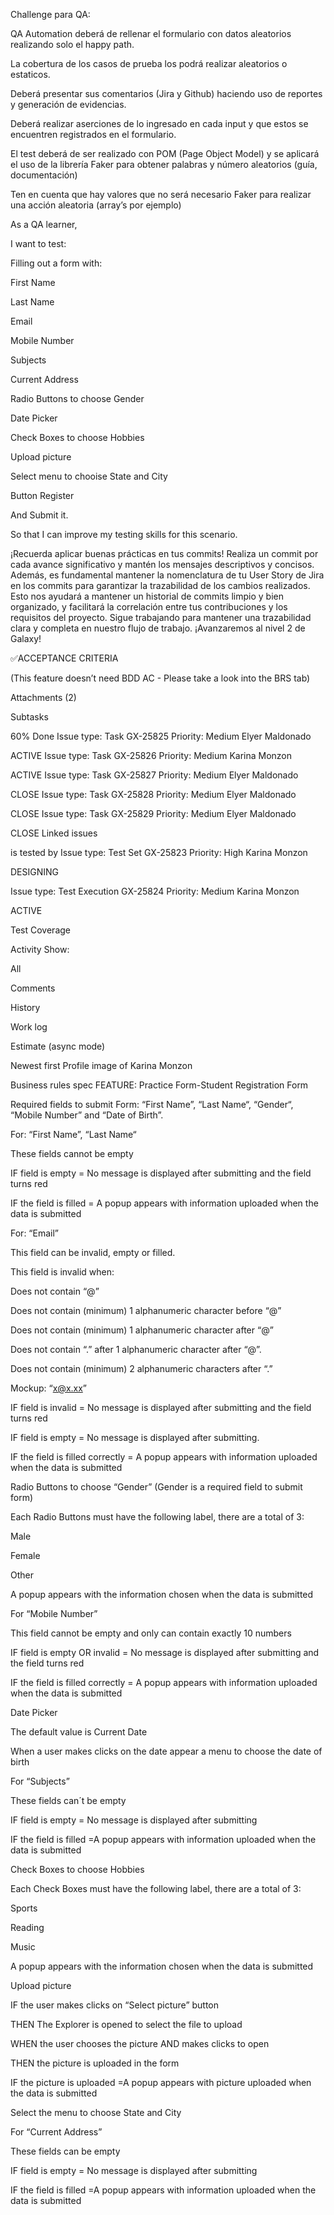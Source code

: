 Challenge para QA:

QA Automation deberá de rellenar el formulario con datos aleatorios realizando solo el happy path.

La cobertura de los casos de prueba los podrá realizar aleatorios o estaticos.

Deberá presentar sus comentarios (Jira y Github) haciendo uso de reportes y generación de evidencias.

Deberá realizar aserciones de lo ingresado en cada input y que estos se encuentren registrados en el formulario.

El test deberá de ser realizado con POM (Page Object Model) y se aplicará el uso de la librería Faker para obtener palabras y número aleatorios (guía,
documentación)

Ten en cuenta que hay valores que no será necesario Faker para realizar una acción aleatoria (array’s por ejemplo)

As a QA learner,

I want to test:

Filling out a form with:

First Name

Last Name

Email

Mobile Number

Subjects

Current Address

Radio Buttons to choose Gender

Date Picker

Check Boxes to choose Hobbies

Upload picture

Select menu to chooise State and City

Button Register

And Submit it.

So that I can improve my testing skills for this scenario.

¡Recuerda aplicar buenas prácticas en tus commits! Realiza un commit por cada avance significativo y mantén los mensajes descriptivos y concisos.
Además, es fundamental mantener la nomenclatura de tu User Story de Jira en los commits para garantizar la trazabilidad de los cambios realizados.
Esto nos ayudará a mantener un historial de commits limpio y bien organizado, y facilitará la correlación entre tus contribuciones y los requisitos
del proyecto. Sigue trabajando para mantener una trazabilidad clara y completa en nuestro flujo de trabajo. ¡Avanzaremos al nivel 2 de Galaxy!

✅ACCEPTANCE CRITERIA

(This feature doesn’t need BDD AC - Please take a look into the BRS tab)

Attachments (2)

Subtasks

60% Done Issue type: Task GX-25825 Priority: Medium Elyer Maldonado

ACTIVE Issue type: Task GX-25826 Priority: Medium Karina Monzon

ACTIVE Issue type: Task GX-25827 Priority: Medium Elyer Maldonado

CLOSE Issue type: Task GX-25828 Priority: Medium Elyer Maldonado

CLOSE Issue type: Task GX-25829 Priority: Medium Elyer Maldonado

CLOSE Linked issues

is tested by Issue type: Test Set GX-25823 Priority: High Karina Monzon

DESIGNING

Issue type: Test Execution GX-25824 Priority: Medium Karina Monzon

ACTIVE

Test Coverage

Activity Show:

All

Comments

History

Work log

Estimate (async mode)

Newest first Profile image of Karina Monzon

Business rules spec FEATURE: Practice Form-Student Registration Form

Required fields to submit Form: “First Name”, “Last Name“, “Gender“, “Mobile Number” and “Date of Birth”.

For: “First Name”, “Last Name“

These fields cannot be empty

IF field is empty = No message is displayed after submitting and the field turns red

IF the field is filled = A popup appears with information uploaded when the data is submitted

For: “Email”

This field can be invalid, empty or filled.

This field is invalid when:

Does not contain “@”

Does not contain (minimum) 1 alphanumeric character before “@”

Does not contain (minimum) 1 alphanumeric character after “@”

Does not contain “.” after 1 alphanumeric character after “@”.

Does not contain (minimum) 2 alphanumeric characters after “.”

Mockup: “x@x.xx”

IF field is invalid = No message is displayed after submitting and the field turns red

IF field is empty = No message is displayed after submitting.

IF the field is filled correctly = A popup appears with information uploaded when the data is submitted

Radio Buttons to choose “Gender” (Gender is a required field to submit form)

Each Radio Buttons must have the following label, there are a total of 3:

Male

Female

Other

A popup appears with the information chosen when the data is submitted

For “Mobile Number”

This field cannot be empty and only can contain exactly 10 numbers

IF field is empty OR invalid = No message is displayed after submitting and the field turns red

IF the field is filled correctly = A popup appears with information uploaded when the data is submitted

Date Picker

The default value is Current Date

When a user makes clicks on the date appear a menu to choose the date of birth

For “Subjects”

These fields can´t be empty

IF field is empty = No message is displayed after submitting

IF the field is filled =A popup appears with information uploaded when the data is submitted

Check Boxes to choose Hobbies

Each Check Boxes must have the following label, there are a total of 3:

Sports

Reading

Music

A popup appears with the information chosen when the data is submitted

Upload picture

IF the user makes clicks on “Select picture” button

THEN The Explorer is opened to select the file to upload

WHEN the user chooses the picture AND makes clicks to open

THEN the picture is uploaded in the form

IF the picture is uploaded =A popup appears with picture uploaded when the data is submitted

Select the menu to choose State and City

For “Current Address”

These fields can be empty

IF field is empty = No message is displayed after submitting

IF the field is filled =A popup appears with information uploaded when the data is submitted

